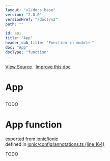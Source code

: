 ```yaml
---
layout: "v2/docs_base"
version: "2.0.0"
versionHref: "/docs/v2"
path: ""

id: api
title: "App"
header_sub_title: "Function in module "
doc: "App"
docType: "function"
---
```



<div class="improve-docs">
  <a href='http://github.com/driftyco/ionic2/tree/master/ionic/config/annotations.ts#L163'>
    View Source
  </a>
  &nbsp;
  <a href='http://github.com/driftyco/ionic2/edit/master/ionic/config/annotations.ts#L163'>
    Improve this doc
  </a>
</div>




<h1 class="api-title">

  App



</h1>





TODO



<h1 class="class export">App <span class="type">function</span></h1>
<p class="module">exported from <a href='undefined'>ionic/ionic</a><br/>
defined in <a href="https://github.com/driftyco/ionic2/tree/master/ionic/config/annotations.ts#L164-L193">ionic/config/annotations.ts (line 164)</a>
</p>
<p><p>TODO</p>
</p>

